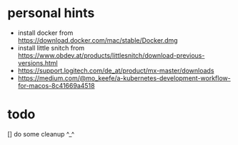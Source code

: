 # personal hints

- install docker from https://download.docker.com/mac/stable/Docker.dmg
- install little snitch from https://www.obdev.at/products/littlesnitch/download-previous-versions.html
- https://support.logitech.com/de_at/product/mx-master/downloads
- https://medium.com/@mo_keefe/a-kubernetes-development-workflow-for-macos-8c41669a4518


# todo
[] do some cleanup ^_^
 
